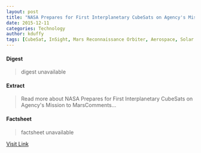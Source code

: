 ```yaml
---
layout: post
title: "NASA Prepares for First Interplanetary CubeSats on Agency's Mission to Mars"
date: 2015-12-11
categories: Technology
author: kduffy
tags: [CubeSat, InSight, Mars Reconnaissance Orbiter, Aerospace, Solar System, NASA, Discovery and exploration of the Solar System, Space technology, Space exploration, Spaceflight technologies, Aerospace engineering, Spacecraft, Flight, Astronautics, Outer space, Spaceflight]
---
```



#### Digest
>digest unavailable

#### Extract
>Read more about NASA Prepares for First Interplanetary CubeSats on Agency&#039;s Mission to MarsComments...

#### Factsheet
>factsheet unavailable

[Visit Link](http://www.pddnet.com/news/2015/06/nasa-prepares-first-interplanetary-cubesats-agencys-mission-mars)


